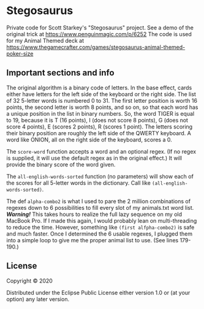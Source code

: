 # Stegosaurus

Private code for Scott Starkey's "Stegosaurus" project.
See a demo of the original trick at https://www.penguinmagic.com/p/6252
The code is used for my Animal Themed deck at https://www.thegamecrafter.com/games/stegosaurus-animal-themed-poker-size

## Important sections and info

The original algorithm is a binary code of letters. In the base effect, cards either have letters for the left side of the keyboard or the right side.
The list of 32 5-letter words is numbered 0 to 31. The first letter position is worth 16 points, the second letter is worth 8 points, and so on, so
that each word has a unique position in the list in binary numbers. So, the word TIGER is equal to 19, because it is T (16 points), 
I (does not score 8 points), G (does not score 4 points), E (scores 2 points), R (scores 1 point). The letters scoring their binary position are 
roughly the left side of the QWERTY keyboard. A word like ONION, all on the right side of the keyboard, scores a 0. 

The `score-word` function accepts a word and an optional regex. (If no regex is supplied, it will use the default regex as in the original effect.)
It will provide the binary score of the word given.

The `all-english-words-sorted` function (no parameters) will show each of the scores for all 5-letter words in the dictionary. 
Call like `(all-english-words-sorted)`.

The def `alpha-combo2` is what I used to pare the 2 million combinations of regexes down to 6 possibilities to fill every slot of my 
animals.txt word list.  ***Warning!*** This takes hours to realize the full lazy sequence on my old MacBook Pro. If I made this again, I would probably
lean on multi-threading to reduce the time. However, something like `(first alfpha-combo2)` is safe and much faster. Once I determined the 6 usable
regexes, I plugged them into a simple loop to give me the proper animal list to use. (See lines 179-190.)

## License

Copyright © 2020

Distributed under the Eclipse Public License either version 1.0 or (at
your option) any later version.

